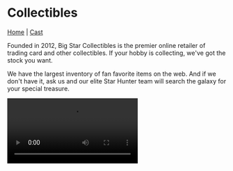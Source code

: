 # Collectibles

[Home](index.md) | [Cast](Cast.md)

Founded in 2012, Big Star Collectibles is the premier online retailer of trading card and other collectibles. If your hobby is collecting, we've got the stock you want.

We have the largest inventory of fan favorite items on the web. And if we don't have it, ask us and our elite Star Hunter team will search the galaxy for your special treasure.

<video src="images/video.mp4" controls>

{% include disclaimer.md %}
